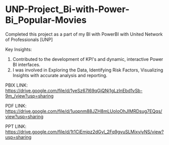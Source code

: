 # UNP-Project_Bi-with-Power-Bi_Popular-Movies

Completed this project as a part of my BI with PowerBI with United Network of Professionals [UNP]

Key Insights:

1. Contributed to the development of KPI's and dynamic, interactive Power BI interfaces.
2. I was involved in Exploring the Data, Identifying Risk Factors, Visualizing Insights with accurate analysis and reporting.

PBIX LINK: https://drive.google.com/file/d/1yeSz67I69qGjQNj1gLzInEbd1vSb-9m_/view?usp=sharing

PDF LINK: https://drive.google.com/file/d/1uopnm88JZH8mLUoIoOhJIMRDsug7EQqs/view?usp=sharing

PPT LINK: https://drive.google.com/file/d/1t1CiEmjpz2dGyl_2Fq9gyuSLMixyiyNS/view?usp=sharing

